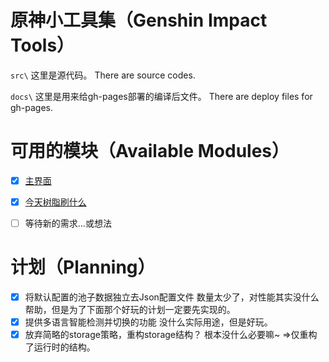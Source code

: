 # 原神小工具集（Genshin Impact Tools）

`src\`
这里是源代码。
There are source codes.

`docs\`
这里是用来给gh-pages部署的编译后文件。 
There are deploy files for gh-pages.

# 可用的模块（Available Modules）
- [x] [主界面](https://shosetsu.github.io/YuanshenTool)
- [x] [今天树脂刷什么](https://shosetsu.github.io/YuanshenTool/today)
- [ ] 等待新的需求…或想法


# 计划（Planning）
- [x] 将默认配置的池子数据独立去Json配置文件 数量太少了，对性能其实没什么帮助，但是为了下面那个好玩的计划一定要先实现的。
- [x] 提供多语言智能检测并切换的功能 没什么实际用途，但是好玩。
- [x] 放弃简略的storage策略，重构storage结构？ 根本没什么必要嘛~ =>仅重构了运行时的结构。
